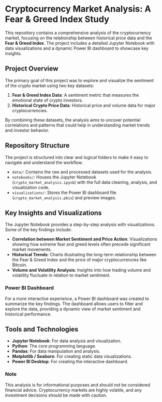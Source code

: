 # Cryptocurrency Market Analysis: A Fear & Greed Index Study

This repository contains a comprehensive analysis of the cryptocurrency market, focusing on the relationship between historical price data and the **Fear & Greed Index**. The project includes a detailed Jupyter Notebook with data visualizations and a dynamic Power BI dashboard to showcase key insights.

## Project Overview

The primary goal of this project was to explore and visualize the sentiment of the crypto market using two key datasets:

1.  **Fear & Greed Index Data**: A sentiment metric that measures the emotional state of crypto investors.
2.  **Historical Crypto Price Data**: Historical price and volume data for major cryptocurrencies.

By combining these datasets, the analysis aims to uncover potential correlations and patterns that could help in understanding market trends and investor behavior.

## Repository Structure

The project is structured into clear and logical folders to make it easy to navigate and understand the workflow.

* `data/`: Contains the raw and processed datasets used for the analysis.
* `notebooks/`: Houses the Jupyter Notebook (`crypto_market_analysis.ipynb`) with the full data cleaning, analysis, and visualization code.
* `visualizations/`: Stores the Power BI dashboard file (`crypto_market_analysis.pbix`) and preview images.

## Key Insights and Visualizations

The Jupyter Notebook provides a step-by-step analysis with visualizations. Some of the key findings include:

* **Correlation between Market Sentiment and Price Action**: Visualizations showing how extreme fear and greed levels often precede significant market movements.
* **Historical Trends**: Charts illustrating the long-term relationship between the Fear & Greed Index and the price of major cryptocurrencies like Bitcoin.
* **Volume and Volatility Analysis**: Insights into how trading volume and volatility fluctuate in relation to market sentiment.

### Power BI Dashboard

For a more interactive experience, a Power BI dashboard was created to summarize the key findings. The dashboard allows users to filter and explore the data, providing a dynamic view of market sentiment and historical performance.

## Tools and Technologies

* **Jupyter Notebook**: For data analysis and visualization.
* **Python**: The core programming language.
* **Pandas**: For data manipulation and analysis.
* **Matplotlib / Seaborn**: For creating static data visualizations.
* **Power BI Desktop**: For creating the interactive dashboard.


### Note

This analysis is for informational purposes and should not be considered financial advice. Cryptocurrency markets are highly volatile, and any investment decisions should be made with caution.

